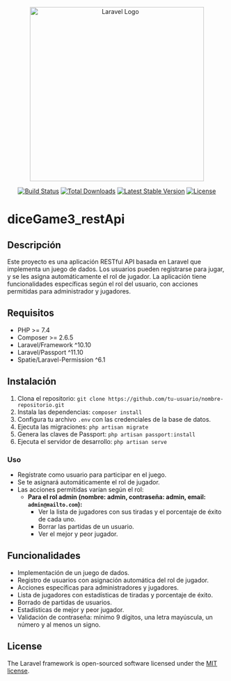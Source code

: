<p align="center"><a href="https://laravel.com" target="_blank"><img src="https://raw.githubusercontent.com/laravel/art/master/logo-lockup/5%20SVG/2%20CMYK/1%20Full%20Color/laravel-logolockup-cmyk-red.svg" width="400" alt="Laravel Logo"></a></p>

<p align="center">
<a href="https://github.com/laravel/framework/actions"><img src="https://github.com/laravel/framework/workflows/tests/badge.svg" alt="Build Status"></a>
<a href="https://packagist.org/packages/laravel/framework"><img src="https://img.shields.io/packagist/dt/laravel/framework" alt="Total Downloads"></a>
<a href="https://packagist.org/packages/laravel/framework"><img src="https://img.shields.io/packagist/v/laravel/framework" alt="Latest Stable Version"></a>
<a href="https://packagist.org/packages/laravel/framework"><img src="https://img.shields.io/packagist/l/laravel/framework" alt="License"></a>
</p>

# diceGame3_restApi

## Descripción

Este proyecto es una aplicación RESTful API basada en Laravel que implementa un juego de dados. Los usuarios pueden registrarse para jugar, y se les asigna automáticamente el rol de jugador. La aplicación tiene funcionalidades específicas según el rol del usuario, con acciones permitidas para administrador y jugadores.



## Requisitos

- PHP >= 7.4
- Composer >= 2.6.5
- Laravel/Framework ^10.10
- Laravel/Passport ^11.10
- Spatie/Laravel-Permission ^6.1


## Instalación
1. Clona el repositorio: `git clone https://github.com/tu-usuario/nombre-repositorio.git`
2. Instala las dependencias: `composer install`
3. Configura tu archivo `.env` con las credenciales de la base de datos.
4. Ejecuta las migraciones: `php artisan migrate`
5. Genera las claves de Passport: `php artisan passport:install`
6. Ejecuta el servidor de desarrollo: `php artisan serve`
### Uso

- Regístrate como usuario para participar en el juego.
- Se te asignará automáticamente el rol de jugador.
- Las acciones permitidas varían según el rol:
  - **Para el rol admin (nombre: admin, contraseña: admin, email: `admin@mailto.com`):**
    - Ver la lista de jugadores con sus tiradas y el porcentaje de éxito de cada uno.
    - Borrar las partidas de un usuario.
    - Ver el mejor y peor jugador.

## Funcionalidades

- Implementación de un juego de dados.
- Registro de usuarios con asignación automática del rol de jugador.
- Acciones específicas para administradores y jugadores.
- Lista de jugadores con estadísticas de tiradas y porcentaje de éxito.
- Borrado de partidas de usuarios.
- Estadísticas de mejor y peor jugador.
- Validación de contraseña: mínimo 9 dígitos, una letra mayúscula, un número y al menos un signo.


## License

The Laravel framework is open-sourced software licensed under the [MIT license](https://opensource.org/licenses/MIT).
